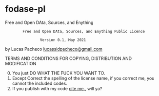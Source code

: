 # fodase-pl
Free and Open DAta, Sources, and Enything

            Free and Open DAta, Sources, and Enything Public Licence

                    Version 0.1, May 2021

 by Lucas Pacheco <lucassidpacheco@gmail.com>
    

   TERMS AND CONDITIONS FOR COPYING, DISTRIBUTION AND MODIFICATION

  0. You just DO WHAT THE FUCK YOU WANT TO.
  1. Except Correct the spelling of the license name, if you correct me, you cannot the included codes.
  2. If you publish with my code [cite me.](https://scholar.google.com/citations?user=f0ww624AAAAJ&hl=pt-BR), will ya?
